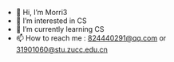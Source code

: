 - 👋 Hi, I’m Morri3
- 👀 I’m interested in CS
- 🌱 I’m currently learning CS
- 📫 How to reach me : 824440291@qq.com or 31901060@stu.zucc.edu.cn
